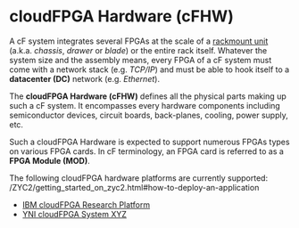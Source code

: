
# cloudFPGA Hardware (cFHW)

A cF system integrates several FPGAs at the scale of a [rackmount unit](https://en.wikipedia.org/wiki/Rack_unit)
(a.k.a. _chassis_, _drawer_ or _blade_) or the entire rack itself. Whatever the system size and the 
assembly means, every FPGA of a cF system must come with a network stack (e.g. _TCP/IP_) and must
be able to hook itself to a **datacenter (DC)** network (e.g. _Ethernet_). 

The **cloudFPGA Hardware (cFHW)** defines all the physical parts making up such a cF system. It 
encompasses every hardware components including semiconductor devices, circuit boards, back-planes, 
cooling, power supply, etc. 

Such a cloudFPGA Hardware is expected to support numerous FPGAs types on various FPGA cards. In cF 
terminology, an FPGA card is referred to as a **FPGA Module (MOD)**. 

The following cloudFPGA hardware platforms are currently supported:
                                    /ZYC2/getting_started_on_zyc2.html#how-to-deploy-an-application

* [IBM cloudFPGA Research Platform](https://pages.github.ibm.com/cloudFPGA/Doc/pages/cFHW/cFRP/platform.html#hardware-overview)
* [YNI cloudFPGA System XYZ](./YOU_NAME_IT/system_xyz.md)
